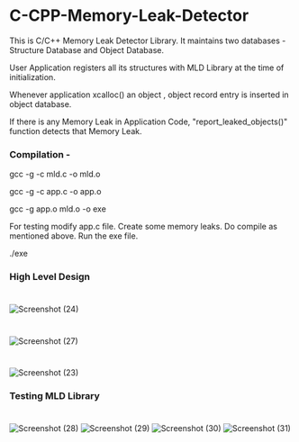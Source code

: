 # C-CPP-Memory-Leak-Detector

This is C/C++ Memory Leak Detector Library. It maintains two databases - Structure Database and Object Database.

User Application registers all its structures with MLD Library at the time of initialization.

Whenever application xcalloc() an object , object record entry is inserted in object database.

If there is any Memory Leak in Application Code, "report_leaked_objects()" function detects that Memory Leak.


### Compilation -
gcc -g -c mld.c -o mld.o

gcc -g -c app.c -o app.o

gcc -g app.o mld.o -o exe

For testing modify app.c file. Create some memory leaks. Do compile as mentioned above. Run the exe file.

./exe

### High Level Design
#
![Screenshot (24)](https://github.com/Shokkenn/C-CPP-Memory-Leak-Detector/assets/172527160/3a01bd5b-eeac-442f-8d3c-249a0d3bc4ea)
#
![Screenshot (27)](https://github.com/Shokkenn/C-CPP-Memory-Leak-Detector/assets/172527160/e9007f8c-788a-4683-9ab4-c1f1fd451d0d)
#
![Screenshot (23)](https://github.com/Shokkenn/C-CPP-Memory-Leak-Detector/assets/172527160/468e8076-f8f1-4be0-954a-9853dca43748)

### Testing MLD Library
#
![Screenshot (28)](https://github.com/Shokkenn/C-CPP-Memory-Leak-Detector/assets/172527160/843006d7-ca52-47bc-88b1-521c763d2d84)
![Screenshot (29)](https://github.com/Shokkenn/C-CPP-Memory-Leak-Detector/assets/172527160/fd128203-fc4e-4554-bcc0-e9228d4297af)
![Screenshot (30)](https://github.com/Shokkenn/C-CPP-Memory-Leak-Detector/assets/172527160/878f9188-1b7e-41cd-8d76-ca5560b0d33d)
![Screenshot (31)](https://github.com/Shokkenn/C-CPP-Memory-Leak-Detector/assets/172527160/9c8c8f25-9450-4e49-896e-0ca015ae76ed)
